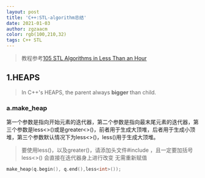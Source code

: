 ```yaml
---
layout: post
title: 'C++:STL-algorithm总结'
date: 2021-01-03
author: zgzaacm
color: rgb(100,210,32)
tags: C++ STL
---
```

> 教程参考[105 STL Algorithms in Less Than an Hour](https://www.youtube.com/watch?v=bFSnXNIsK4A&t=2771s)

## 1.HEAPS
> In C++'s HEAPS, the parent always **bigger** than child.

### a.make_heap
第一个参数是指向开始元素的迭代器，第二个参数是指向最末尾元素的迭代器，第三个参数是less<>()或是greater<>()，前者用于生成大顶堆，后者用于生成小顶堆，第三个参数默认情况下为less<>()，less<int>()用于生成大顶堆。
> 要使用less<int>()，以及greater<int>()，请添加头文件#include <functional>，且一定要加括号less<>()
> 会直接在迭代器身上进行改变 无需重新赋值
```cpp
make_heap(q.begin(), q.end(),less<int>());
```